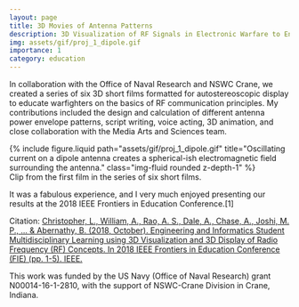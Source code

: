 ```yaml
---
layout: page
title: 3D Movies of Antenna Patterns
description: 3D Visualization of RF Signals in Electronic Warfare to Enhance Warfighter Training 
img: assets/gif/proj_1_dipole.gif
importance: 1
category: education
---
```


In collaboration with the Office of Naval Research and NSWC Crane, we created a series of six 3D short films formatted for autostereoscopic display to educate warfighters on the basics of RF communication principles.  My contributions included the design and calculation of different antenna power envelope patterns, script writing, voice acting, 3D animation, and close collaboration with the Media Arts and Sciences team.

<div class="row">
    <div class="col-sm mt-3 mt-md-0">
        {% include figure.liquid path="assets/gif/proj_1_dipole.gif" title="Oscillating current on a dipole antenna creates a spherical-ish electromagnetic field surrounding the antenna." class="img-fluid rounded z-depth-1" %}
    </div>
</div>
<div class="caption">
    Clip from the first film in the series of six short films.
</div>

It was a fabulous experience, and I very much enjoyed presenting our results at the 2018 IEEE Frontiers in Education Conference.[1]

Citation: <a href="https://ieeexplore.ieee.org/abstract/document/8658787">Christopher, L., William, A., Rao, A. S., Dale, A., Chase, A., Joshi, M. P., ... & Abernathy, B. (2018, October). Engineering and Informatics Student Multidisciplinary Learning using 3D Visualization and 3D Display of Radio Frequency (RF) Concepts. In 2018 IEEE Frontiers in Education Conference (FIE) (pp. 1-5). IEEE.</a>

This work was funded by the US Navy (Office of Naval Research) grant N00014-16-1-2810, with the support of NSWC-Crane Division in Crane, Indiana.